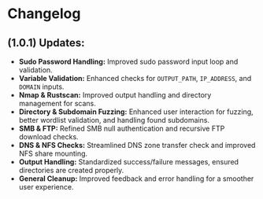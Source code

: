 # Changelog

## (1.0.1) Updates:
- **Sudo Password Handling:** Improved sudo password input loop and validation.
- **Variable Validation:** Enhanced checks for `OUTPUT_PATH`, `IP_ADDRESS`, and `DOMAIN` inputs.
- **Nmap & Rustscan:** Improved output handling and directory management for scans.
- **Directory & Subdomain Fuzzing:** Enhanced user interaction for fuzzing, better wordlist validation, and handling found subdomains.
- **SMB & FTP:** Refined SMB null authentication and recursive FTP download checks.
- **DNS & NFS Checks:** Streamlined DNS zone transfer check and improved NFS share mounting.
- **Output Handling:** Standardized success/failure messages, ensured directories are created properly.
- **General Cleanup:** Improved feedback and error handling for a smoother user experience.

